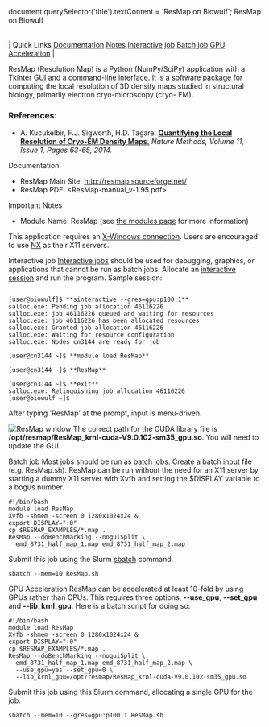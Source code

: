 

document.querySelector('title').textContent = 'ResMap on Biowulf';
ResMap on Biowulf


|  |
| --- |
| 
Quick Links
[Documentation](#doc)
[Notes](#notes)
[Interactive job](#int)
[Batch job](#sbatch)
[GPU Acceleration](#gpus)
 |


ResMap (Resolution Map) is a Python (NumPy/SciPy) application with a Tkinter GUI
and a command-line interface. It is a software package for computing the local resolution
of 3D density maps studied in structural biology, primarily electron cryo-microscopy (cryo-
EM).


### References:


* A. Kucukelbir, F.J. Sigworth, H.D. Tagare.
 [**Quantifying the Local Resolution of Cryo-EM Density Maps.**](http://www.ncbi.nlm.nih.gov/pubmed/24213166)
*Nature Methods, Volume 11, Issue 1, Pages 63-65, 2014.*


Documentation
* ResMap Main Site: <http://resmap.sourceforge.net/>
* ResMap PDF: <ResMap-manual_v-1.95.pdf>


Important Notes
* Module Name: ResMap (see [the modules page](/apps/modules.html) for more information)


This application requires an [X-Windows connection](/docs/connect.html). Users are encouraged to use [NX](https://hpc.nih.gov/docs/nx.html) as their X11 servers.


Interactive job
[Interactive jobs](/docs/userguide.html#int) should be used for debugging, graphics, or applications that cannot be run as batch jobs.
Allocate an [interactive session](/docs/userguide.html#int) and run the program. Sample session:



```

[user@biowulf]$ **sinteractive --gres=gpu:p100:1**
salloc.exe: Pending job allocation 46116226
salloc.exe: job 46116226 queued and waiting for resources
salloc.exe: job 46116226 has been allocated resources
salloc.exe: Granted job allocation 46116226
salloc.exe: Waiting for resource configuration
salloc.exe: Nodes cn3144 are ready for job

[user@cn3144 ~]$ **module load ResMap**

[user@cn3144 ~]$ **ResMap**

[user@cn3144 ~]$ **exit**
salloc.exe: Relinquishing job allocation 46116226
[user@biowulf ~]$

```

After typing 'ResMap' at the prompt, input is menu-driven.


![ResMap window](ResMap.PNG)
The correct path for the CUDA library file is **/opt/resmap/ResMap\_krnl-cuda-V9.0.102-sm35\_gpu.so**. You will need to update the GUI.



Batch job
Most jobs should be run as [batch jobs](/docs/userguide.html#submit).
Create a batch input file (e.g. ResMap.sh). ResMap can be run without the need for an X11 server by starting a dummy X11 server with Xvfb and setting the $DISPLAY variable to a bogus number.



```
#!/bin/bash
module load ResMap
Xvfb -shmem -screen 0 1280x1024x24 &
export DISPLAY=":0"
cp $RESMAP_EXAMPLES/*.map .
ResMap --doBenchMarking --noguiSplit \
  emd_8731_half_map_1.map emd_8731_half_map_2.map
```

Submit this job using the Slurm [sbatch](/docs/userguide.html) command.



```
sbatch --mem=10 ResMap.sh
```

GPU Acceleration
ResMap can be accelerated at least 10-fold by using GPUs rather than CPUs. This requires three options, **--use\_gpu**, **--set\_gpu** and **--lib\_krnl\_gpu**. Here is a batch script for doing so:



```
#!/bin/bash
module load ResMap
Xvfb -shmem -screen 0 1280x1024x24 &
export DISPLAY=":0"
cp $RESMAP_EXAMPLES/*.map .
ResMap --doBenchMarking --noguiSplit \
  emd_8731_half_map_1.map emd_8731_half_map_2.map \
  --use_gpu=yes --set_gpu=0 \
  --lib_krnl_gpu=/opt/resmap/ResMap_krnl-cuda-V9.0.102-sm35_gpu.so
```

Submit this job using this Slurm command, allocating a single GPU for the job:



```
sbatch --mem=10 --gres=gpu:p100:1 ResMap.sh
```






